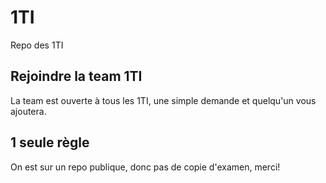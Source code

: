 # 1TI
Repo des 1TI
## Rejoindre la team 1TI
La team est ouverte à tous les 1TI, une simple demande et quelqu'un vous ajoutera.
## 1 seule règle
On est sur un repo publique, donc pas de copie d'examen, merci!

